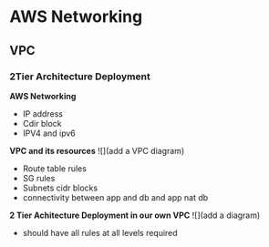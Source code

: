 # AWS Networking 
## VPC
### 2Tier Architecture Deployment


**AWS Networking**
- IP address
- Cdir block
- IPV4 and ipv6


**VPC and its resources**
![](add a VPC diagram)
- Route table rules
- SG rules
- Subnets cidr blocks
- connectivity between app and db and app nat db


**2 Tier Achitecture Deployment in our own VPC**
![](add a diagram)
- should have all rules at all levels required





